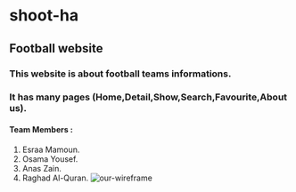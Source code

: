 # shoot-ha #
## Football website ##
### This website is about football teams informations. ###
### It has many pages (Home,Detail,Show,Search,Favourite,About us). ###
#### Team Members : 
1. Esraa Mamoun.
1. Osama Yousef.
1. Anas Zain.
1. Raghad Al-Quran.
![our-wireframe]()